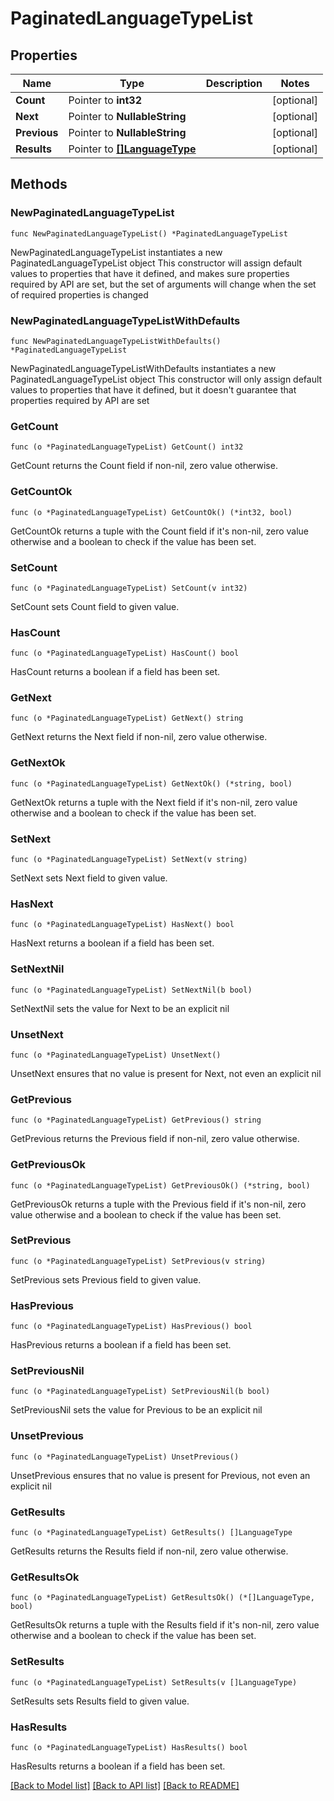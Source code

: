 # PaginatedLanguageTypeList

## Properties

Name | Type | Description | Notes
------------ | ------------- | ------------- | -------------
**Count** | Pointer to **int32** |  | [optional] 
**Next** | Pointer to **NullableString** |  | [optional] 
**Previous** | Pointer to **NullableString** |  | [optional] 
**Results** | Pointer to [**[]LanguageType**](LanguageType.md) |  | [optional] 

## Methods

### NewPaginatedLanguageTypeList

`func NewPaginatedLanguageTypeList() *PaginatedLanguageTypeList`

NewPaginatedLanguageTypeList instantiates a new PaginatedLanguageTypeList object
This constructor will assign default values to properties that have it defined,
and makes sure properties required by API are set, but the set of arguments
will change when the set of required properties is changed

### NewPaginatedLanguageTypeListWithDefaults

`func NewPaginatedLanguageTypeListWithDefaults() *PaginatedLanguageTypeList`

NewPaginatedLanguageTypeListWithDefaults instantiates a new PaginatedLanguageTypeList object
This constructor will only assign default values to properties that have it defined,
but it doesn't guarantee that properties required by API are set

### GetCount

`func (o *PaginatedLanguageTypeList) GetCount() int32`

GetCount returns the Count field if non-nil, zero value otherwise.

### GetCountOk

`func (o *PaginatedLanguageTypeList) GetCountOk() (*int32, bool)`

GetCountOk returns a tuple with the Count field if it's non-nil, zero value otherwise
and a boolean to check if the value has been set.

### SetCount

`func (o *PaginatedLanguageTypeList) SetCount(v int32)`

SetCount sets Count field to given value.

### HasCount

`func (o *PaginatedLanguageTypeList) HasCount() bool`

HasCount returns a boolean if a field has been set.

### GetNext

`func (o *PaginatedLanguageTypeList) GetNext() string`

GetNext returns the Next field if non-nil, zero value otherwise.

### GetNextOk

`func (o *PaginatedLanguageTypeList) GetNextOk() (*string, bool)`

GetNextOk returns a tuple with the Next field if it's non-nil, zero value otherwise
and a boolean to check if the value has been set.

### SetNext

`func (o *PaginatedLanguageTypeList) SetNext(v string)`

SetNext sets Next field to given value.

### HasNext

`func (o *PaginatedLanguageTypeList) HasNext() bool`

HasNext returns a boolean if a field has been set.

### SetNextNil

`func (o *PaginatedLanguageTypeList) SetNextNil(b bool)`

 SetNextNil sets the value for Next to be an explicit nil

### UnsetNext
`func (o *PaginatedLanguageTypeList) UnsetNext()`

UnsetNext ensures that no value is present for Next, not even an explicit nil
### GetPrevious

`func (o *PaginatedLanguageTypeList) GetPrevious() string`

GetPrevious returns the Previous field if non-nil, zero value otherwise.

### GetPreviousOk

`func (o *PaginatedLanguageTypeList) GetPreviousOk() (*string, bool)`

GetPreviousOk returns a tuple with the Previous field if it's non-nil, zero value otherwise
and a boolean to check if the value has been set.

### SetPrevious

`func (o *PaginatedLanguageTypeList) SetPrevious(v string)`

SetPrevious sets Previous field to given value.

### HasPrevious

`func (o *PaginatedLanguageTypeList) HasPrevious() bool`

HasPrevious returns a boolean if a field has been set.

### SetPreviousNil

`func (o *PaginatedLanguageTypeList) SetPreviousNil(b bool)`

 SetPreviousNil sets the value for Previous to be an explicit nil

### UnsetPrevious
`func (o *PaginatedLanguageTypeList) UnsetPrevious()`

UnsetPrevious ensures that no value is present for Previous, not even an explicit nil
### GetResults

`func (o *PaginatedLanguageTypeList) GetResults() []LanguageType`

GetResults returns the Results field if non-nil, zero value otherwise.

### GetResultsOk

`func (o *PaginatedLanguageTypeList) GetResultsOk() (*[]LanguageType, bool)`

GetResultsOk returns a tuple with the Results field if it's non-nil, zero value otherwise
and a boolean to check if the value has been set.

### SetResults

`func (o *PaginatedLanguageTypeList) SetResults(v []LanguageType)`

SetResults sets Results field to given value.

### HasResults

`func (o *PaginatedLanguageTypeList) HasResults() bool`

HasResults returns a boolean if a field has been set.


[[Back to Model list]](../README.md#documentation-for-models) [[Back to API list]](../README.md#documentation-for-api-endpoints) [[Back to README]](../README.md)



